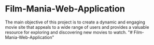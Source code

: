 # Film-Mania-Web-Application
The main objective of this project is to create a dynamic and engaging movie site that appeals to a wide range of users and provides a valuable resource for exploring and discovering new movies to watch.
"# Film-Mania-Web-Application" 
